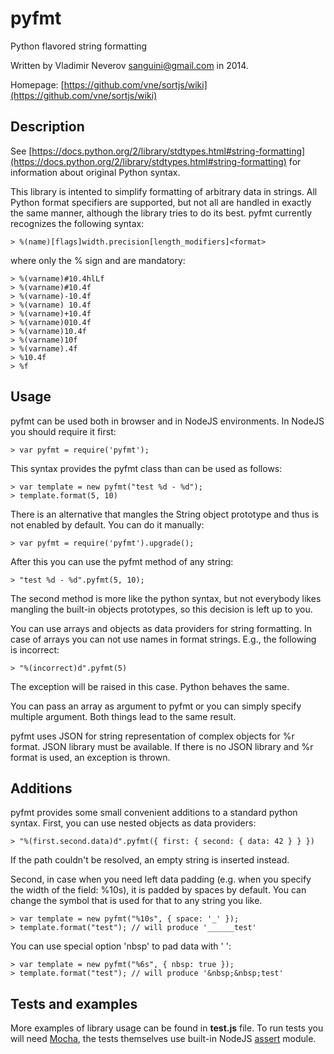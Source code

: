 pyfmt
=====

Python flavored string formatting

Written by Vladimir Neverov <sanguini@gmail.com> in 2014.

Homepage: [https://github.com/vne/sortjs/wiki](https://github.com/vne/sortjs/wiki)

Description
-----------

See [https://docs.python.org/2/library/stdtypes.html#string-formatting](https://docs.python.org/2/library/stdtypes.html#string-formatting) for information about original Python syntax.

This library is intented to simplify formatting of arbitrary data in strings. All Python format specifiers are supported, but not all are handled in exactly the same manner, although the library tries to do its best.
pyfmt currently recognizes the following syntax:

	> %(name)[flags]width.precision[length_modifiers]<format>

where only the % sign and <format> are mandatory:

	> %(varname)#10.4hlLf
	> %(varname)#10.4f
	> %(varname)-10.4f
	> %(varname) 10.4f
	> %(varname)+10.4f
	> %(varname)010.4f
	> %(varname)10.4f
	> %(varname)10f
	> %(varname).4f
	> %10.4f
	> %f

Usage
-----

pyfmt can be used both in browser and in NodeJS environments. In NodeJS you should require it first:

	> var pyfmt = require('pyfmt');

This syntax provides the pyfmt class than can be used as follows:

	> var template = new pyfmt("test %d - %d");
	> template.format(5, 10)

There is an alternative that mangles the String object prototype and thus is not enabled by default. You can do it manually:

	> var pyfmt = require('pyfmt').upgrade();

After this you can use the pyfmt method of any string:

	> "test %d - %d".pyfmt(5, 10);

The second method is more like the python syntax, but not everybody likes mangling the built-in objects prototypes, so
this decision is left up to you.

You can use arrays and objects as data providers for string formatting. In case of arrays you can not use names in
format strings. E.g., the following is incorrect:

	> "%(incorrect)d".pyfmt(5)

The exception will be raised in this case. Python behaves the same.

You can pass an array as argument to pyfmt or you can simply specify multiple argument. Both things lead to the same result.

pyfmt uses JSON for string representation of complex objects for %r format. JSON library must be available. If there is no JSON library and %r format is used, an exception is thrown.

Additions
---------

pyfmt provides some small convenient additions to a standard python syntax. First, you can use nested objects as
data providers:

	> "%(first.second.data)d".pyfmt({ first: { second: { data: 42 } } })

If the path couldn't be resolved, an empty string is inserted instead.

Second, in case when you need left data padding (e.g. when you specify the width of the field: %10s),
it is padded by spaces by default. You can change the symbol that is used for that to any string you like.

	> var template = new pyfmt("%10s", { space: '_' });
	> template.format("test"); // will produce '______test'

You can use special option 'nbsp' to pad data with '&nbsp;':

	> var template = new pyfmt("%6s", { nbsp: true });
	> template.format("test"); // will produce '&nbsp;&nbsp;test'

Tests and examples
------------------

More examples of library usage can be found in **test.js** file. To run tests you will
need [Mocha](http://visionmedia.github.io/mocha/), the tests themselves use built-in
NodeJS [assert](http://nodejs.org/api/assert.html) module.
